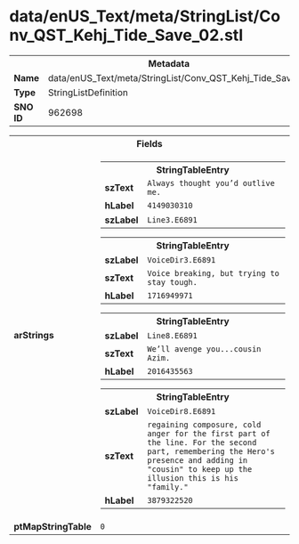 <h1>data/enUS_Text/meta/StringList/Conv_QST_Kehj_Tide_Save_02.stl</h1><table><tr><th colspan="100%">Metadata</th></tr><tr><td><b>Name</b></td><td>data/enUS_Text/meta/StringList/Conv_QST_Kehj_Tide_Save_02.stl</td></tr><tr><td><b>Type</b></td><td>StringListDefinition</td></tr><tr><td><b>SNO ID</b></td><td>962698</td></tr></table>

<table><tr><th colspan="100%">Fields</th></tr><tr><td><b>arStrings</b></td><td><table><tr><th colspan="100%">StringTableEntry</th></tr><tr><td><b>szText</b></td><td><code>Always thought you’d outlive me.</code></td></tr><tr><td><b>hLabel</b></td><td><code>4149030310</code></td></tr><tr><td><b>szLabel</b></td><td><code>Line3.E6891</code></td></tr></table>


<table><tr><th colspan="100%">StringTableEntry</th></tr><tr><td><b>szLabel</b></td><td><code>VoiceDir3.E6891</code></td></tr><tr><td><b>szText</b></td><td><code>Voice breaking, but trying to stay tough.</code></td></tr><tr><td><b>hLabel</b></td><td><code>1716949971</code></td></tr></table>


<table><tr><th colspan="100%">StringTableEntry</th></tr><tr><td><b>szLabel</b></td><td><code>Line8.E6891</code></td></tr><tr><td><b>szText</b></td><td><code>We’ll avenge you...cousin Azim.</code></td></tr><tr><td><b>hLabel</b></td><td><code>2016435563</code></td></tr></table>


<table><tr><th colspan="100%">StringTableEntry</th></tr><tr><td><b>szLabel</b></td><td><code>VoiceDir8.E6891</code></td></tr><tr><td><b>szText</b></td><td><code>regaining composure, cold anger for the first part of the line. For the second part, remembering the Hero's presence and adding in "cousin" to keep up the illusion this is his "family."</code></td></tr><tr><td><b>hLabel</b></td><td><code>3879322520</code></td></tr></table>


</td></tr><tr><td><b>ptMapStringTable</b></td><td><code>0</code></td></tr></table>

